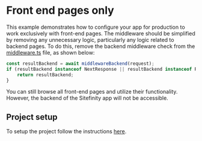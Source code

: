 # Front end pages only

This example demonstrates how to configure your app for production to work exclusively with front-end pages. The middleware should be simplified by removing any unnecessary logic, particularly any logic related to backend pages. To do this, remove the backend middleware check from the [middleware.ts](./src/middleware.ts) file, as shown below:
``` typescript
const resultBackend = await middlewareBackend(request);
if (resultBackend instanceof NextResponse || resultBackend instanceof Response) {
    return resultBackend;
}
```

You can still browse all front-end pages and utilize their functionality. However, the backend of the Sitefinity app will not be accessible.

## Project setup
To setup the project follow the instructions [here](./../../README.md#project-setup).
